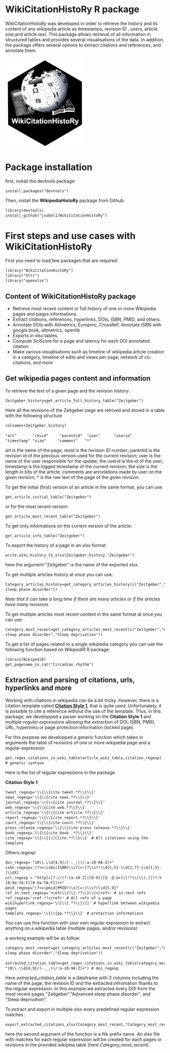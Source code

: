 # WikiCitationHistoRy R package

WikiCitationHistoRy was developed in order to retrieve the history and its content of any wikipedia article as timestamps, revision ID , users, article size,and article text. This package allows retrieval of all information in structured tables and provides several visualisations of the data. In addition, the package offers several options to extract citations and references, and annotate them.

<img src="https://github.com/jsobel1/WikiCitationHistoRy/blob/master/img/WikiHistory_logo_V3_test.png" width="250">


# Package installation

first, install the devtools package:

 	install.packages("devtools")

Then, install the **WikipediaHistoRy** package from Github:

	library(devtools)
	install_github("jsobel1/WikiCitationHistoRy")

# First steps and use cases with **WikiCitationHistoRy**

First you need to load few packages that are required:

	library("WikiCitationHistoRy")
	library("httr")
	library("openxlsx")

## Content of **WikiCitationHistoRy** package
- Retrieve most recent content or full history of one or more Wikipedia pages and pages informations.
- Extract citations, references, hyperlinks, DOIs, ISBN, PMID, and others.
- Annotate DOIs with Altmetrics, Europmc, CrossRef; Annotate ISBN with google book, altmetrics, openlib
- Exports in xlsx tables.
- Compute SciScore for a page and latency for each DOI annotated citation.
- Make various visualisations such as timeline of wikipedia article creation in a category, timeline of edits and views per page,
network of co-citations, and more  

## Get wikipedia pages content and information

To retrieve the text of a given page and the revision history:

	Zeitgeber_history=get_article_full_history_table("Zeitgeber")

Here all the revisions of the Zeitgeber page are retrived and stored in a table with the following structure

	colnames(Zeitgeber_history)

	"art"       "revid"     "parentid"  "user"      "userid"    "timestamp" "size"     "comment"   "*"      

art is the name of the page; revid is the revision ID number; parentid is the revision id of the previous version used for the current revision;  user is the name of the user responsible for the update; the userid is the id of the user; timestamp is the logged timestamp of the current revision; the size is the length in bits of the article; comments are annotations made by user on the given revision; * is the raw text of the page of the given revision.

To get the initial (first) version of an article in the same format, you can use:

	get_article_initial_table("Zeitgeber")

or for the most recent version:

	get_article_most_recent_table("Zeitgeber")

To get only informations on the current version of the article:

	get_article_info_table("Zeitgeber")

To export the history of a page in an xlsx format:

	write_wiki_history_to_xlsx(Zeitgeber_history,"Zeitgeber")

here the argument "Zeitgeber" is the name of the exported xlsx.

To get multiple articles history at once you can use:

	Category_articles_history=get_category_articles_history(c("Zeitgeber","Advanced sleep phase disorder"))

*Note that it can take a long time if there are many articles or if the articles have many revisions.*

To get multiple articles most recent content in the same format at once you can use:

	Category_most_recent=get_category_articles_most_recent(c("Zeitgeber","Advanced sleep phase disorder","Sleep deprivation"))

To get a list of pages related to a single wikipedia category you can use the following function based on *WikipediR* R package:

	library(WikipediR)
	get_pagename_in_cat("Circadian rhythm")

## Extraction and parsing of citations, urls, hyperlinks and more

Working with citations in wikipedia can be a bit tricky. However, there is a citation template called [**Citation Style 1**](https://en.wikipedia.org/wiki/Help:Citation_Style_1), that is quite used. Unfortunately, it is possible to cite a reference without the use of the template. Thus, in this package, we developped a parser working on the **Citation Style 1** and multiple *regular expressions* allowing the extraction of DOI, ISBN, PMID, URL, hyperlinks or page protection information (locked page).  

For this purpose we developped a generic function which takes in arguments 
the table of revisions of one or more wikipedia page and a regular expression:

	get_regex_citations_in_wiki_table(article_wiki_table,citation_regexp) # generic syntaxe

Here is the list of regular expressions in the package

**Citation Style 1**:

	tweet_regexp='\\{\\{cite tweet.*?\\}\\}'
	news_regexp='\\{\\{cite news.*?\\}\\}'
	journal_regexp='\\{\\{cite journal.*?\\}\\}'
	web_regexp='\\{\\{cite web.*?\\}\\}'
	article_regexp='\\{\\{cite article.*?\\}\\}'
	report_regexp='\\{\\{cite report.*?\\}\\}'
	court_regexp='\\{\\{cite court.*?\\}\\}'
	press_release_regexp='\\{\\{cite press release.*?\\}\\}'
	book_regexp='\\{\\{cite book .*?\\}\\}'
	cite_regexp='\\{\\{[c|C]ite.*?\\}\\}' # All citations using the template

Others *regexp*:

	doi_regexp= "10\\.\\d{4,9}/[-._;()/:a-z0-9A-Z]+" 
	isbn_regexp='(?<=(isbn|ISBN)\\s?[=:]?\\s?)\\d{1,5}-\\d{1,7}-\\d{1,5}-[\\dX]' 
	url_regexp = "http[s]?://(?:[a-zA-Z]|[0-9]|[$-_@.&+]|[!*\\(\\),]|(?:%[0-9a-fA-F][0-9a-fA-F]))+"
	pmid_regexp="(?<=(pmid|PMID)\\s?[=:]\\s?)\\d{5,9}"
	ref_in_text_regexp='<ref>\\{\\{.*?\\}\\}</ref>' # in-text refs
	ref_regexp='<ref.*?</ref>' # All refs of a page
	wikihyperlink_regexp='\\[\\[.*?\\]\\]' # hyperlink between wikipedia pages
	template_regexp='\\{\\{pp.*?\\}\\}' # protection informations

You can use this function with your own regular expression to extract anything on a wikipedia table (multiple pages, and/or revisions)

a working example will be as follow:
	
	category_most_recent=get_category_articles_most_recent(c("Zeitgeber","Advanced sleep phase disorder","Sleep deprivation"))

 	extracted_citation_table=get_regex_citations_in_wiki_table(category_most_recent, "10\\.\\d{4,9}/[-._;()/:a-z0-9A-Z]+") # doi_regexp

Here *extracted_citation_table* is a dataframe with 3 columns including the name of the page, the revision ID and the extracted infromation thanks to the regular expression. In this example we extracted every DOI from the most recent pages "Zeitgeber","Advanced sleep phase disorder", and "Sleep deprivation". 

To extract and export in multiple xlsx every predefined regular expression matches :

	export_extracted_citations_xlsx(Category_most_recent,"Category_most_recent")

here the second argument of the function is a file prefix name. An xlsx file with matches for each regular expression will be created for each pages or revisions in the provided wikipeia table (here *Category_most_recent*).











